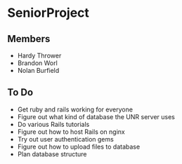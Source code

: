 # SeniorProject

## Members
- Hardy Thrower
- Brandon Worl
- Nolan Burfield

## To Do
- Get ruby and rails working for everyone
- Figure out what kind of database the UNR server uses
- Do various Rails tutorials
- Figure out how to host Rails on nginx
- Try out user authentication gems
- Figure out how to upload files to database
- Plan database structure

